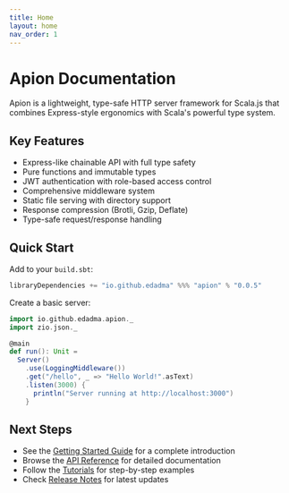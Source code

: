 ```yaml
---
title: Home
layout: home
nav_order: 1
---
```


# Apion Documentation

Apion is a lightweight, type-safe HTTP server framework for Scala.js that combines Express-style ergonomics with Scala's powerful type system.

## Key Features

- Express-like chainable API with full type safety
- Pure functions and immutable types
- JWT authentication with role-based access control
- Comprehensive middleware system
- Static file serving with directory support
- Response compression (Brotli, Gzip, Deflate)
- Type-safe request/response handling

## Quick Start

Add to your `build.sbt`:
```scala
libraryDependencies += "io.github.edadma" %%% "apion" % "0.0.5"
```

Create a basic server:
```scala
import io.github.edadma.apion._
import zio.json._

@main
def run(): Unit =
  Server()
    .use(LoggingMiddleware())
    .get("/hello", _ => "Hello World!".asText)
    .listen(3000) {
      println("Server running at http://localhost:3000")
    }
```

## Next Steps

- See the [Getting Started Guide](/guides/getting-started) for a complete introduction
- Browse the [API Reference](/api) for detailed documentation
- Follow the [Tutorials](/tutorials) for step-by-step examples
- Check [Release Notes](/releases) for latest updates
